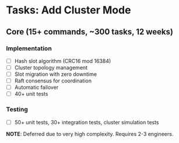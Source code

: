 # Tasks: Add Cluster Mode

## Core (15+ commands, ~300 tasks, 12 weeks)

### Implementation
- [ ] Hash slot algorithm (CRC16 mod 16384)
- [ ] Cluster topology management
- [ ] Slot migration with zero downtime
- [ ] Raft consensus for coordination
- [ ] Automatic failover
- [ ] 40+ unit tests

### Testing
- [ ] 50+ unit tests, 30+ integration tests, cluster simulation tests

**NOTE**: Deferred due to very high complexity. Requires 2-3 engineers.

